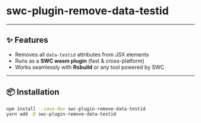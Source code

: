 # swc-plugin-remove-data-testid

---

## ✨ Features

- Removes all `data-testid` attributes from JSX elements
- Runs as a **SWC wasm plugin** (fast & cross-platform)
- Works seamlessly with **Rsbuild** or any tool powered by SWC

---

## 📦 Installation

```bash
npm install --save-dev swc-plugin-remove-data-testid
yarn add -D swc-plugin-remove-data-testid
```
